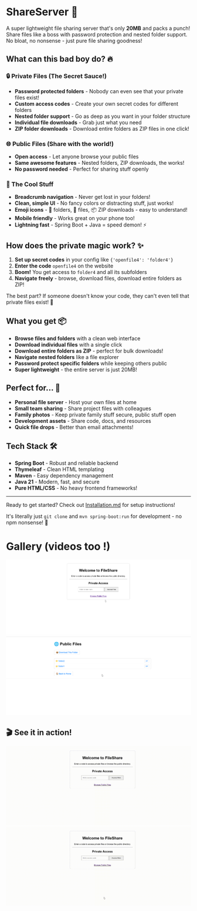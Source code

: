 # ShareServer 🚀

A super lightweight file sharing server that's only **20MB** and packs a punch! Share files like a boss with password protection and nested folder support. No bloat, no nonsense - just pure file sharing goodness! 

## What can this bad boy do? 🔥

### 🔒 Private Files (The Secret Sauce!)
- **Password protected folders** - Nobody can even see that your private files exist!
- **Custom access codes** - Create your own secret codes for different folders
- **Nested folder support** - Go as deep as you want in your folder structure
- **Individual file downloads** - Grab just what you need
- **ZIP folder downloads** - Download entire folders as ZIP files in one click!

### 🌐 Public Files (Share with the world!)
- **Open access** - Let anyone browse your public files
- **Same awesome features** - Nested folders, ZIP downloads, the works!
- **No password needed** - Perfect for sharing stuff openly

### 🎯 The Cool Stuff
- **Breadcrumb navigation** - Never get lost in your folders!
- **Clean, simple UI** - No fancy colors or distracting stuff, just works!
- **Emoji icons** - 📁 folders, 📄 files, 📦 ZIP downloads - easy to understand!
- **Mobile friendly** - Works great on your phone too!
- **Lightning fast** - Spring Boot + Java = speed demon! ⚡

## How does the private magic work? ✨

1. **Set up secret codes** in your config like `{'openfile4': 'folder4'}`
2. **Enter the code** `openfile4` on the website
3. **Boom!** You get access to `folder4` and all its subfolders
4. **Navigate freely** - browse, download files, download entire folders as ZIP!

The best part? If someone doesn't know your code, they can't even tell that private files exist! 🤫

## What you get 📦

- **Browse files and folders** with a clean web interface
- **Download individual files** with a single click
- **Download entire folders as ZIP** - perfect for bulk downloads!
- **Navigate nested folders** like a file explorer
- **Password protect specific folders** while keeping others public
- **Super lightweight** - the entire server is just 20MB!

## Perfect for... 🎯

- **Personal file server** - Host your own files at home
- **Small team sharing** - Share project files with colleagues  
- **Family photos** - Keep private family stuff secure, public stuff open
- **Development assets** - Share code, docs, and resources
- **Quick file drops** - Better than email attachments!

## Tech Stack 🛠️

- **Spring Boot** - Robust and reliable backend
- **Thymeleaf** - Clean HTML templating  
- **Maven** - Easy dependency management
- **Java 21** - Modern, fast, and secure
- **Pure HTML/CSS** - No heavy frontend frameworks!

---

Ready to get started? Check out [Installation.md](Installation.md) for setup instructions! 

It's literally just `git clone` and `mvn spring-boot:run` for development - no npm nonsense! 🎉


# Gallery (videos too !)

![1753450331492](image/README/1753450331492.png)
![1753450344290](image/README/1753450344290.png)

## 🎬 See it in action!

![normal navigation](video/first1.gif)
![wrong navigation](video/first2.gif)
